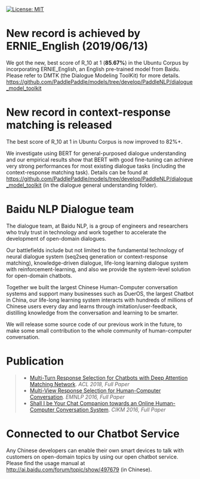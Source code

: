 [![License: MIT](https://img.shields.io/badge/License-MIT-yellow.svg)](https://opensource.org/licenses/MIT)

# New record is achieved by ERNIE_English (2019/06/13)
  We got the new, best score of R_10 at 1 (**85.67%**) in the Ubuntu Corpus by incorporating ERNIE_English, an English pre-trained model from Baidu. 
  Please refer to DMTK (the Dialogue Modeling ToolKit) for more details.
  https://github.com/PaddlePaddle/models/tree/develop/PaddleNLP/dialogue_model_toolkit
  

# New record in context-response matching is released
  The best score of R_10 at 1 in Ubuntu Corpus is now improved to 82%+.
  
  We investigate using BERT for general-purposed dialogue understanding and our empirical results show that BERT with good fine-tuning can achieve very strong performances for most existing dialogue tasks (including the context-response matching task). Details can be found at https://github.com/PaddlePaddle/models/tree/develop/PaddleNLP/dialogue_model_toolkit (in the dialogue general understanding folder). 


# Baidu NLP Dialogue team
  The dialogue team, at Baidu NLP, is a group of engineers and researchers who truly trust in technology and work together to accelerate the development of open-domain dialogues.
  
  Our battlefields include but not limited to the fundamental technology of neural dialogue system (seq2seq generation or context-response matching), knowledge-driven dialogue, life-long learning dialogue system with reinforcement-learning, and also we provide the system-level solution for open-domain chatbots. 
  
  Together we built the largest Chinese Human-Computer conversation systems and support many businesses such as DuerOS, the largest Chatbot in China, our life-long learning system interacts with hundreds of millions of Chinese users every day and learns through imitation/user-feedback, distilling knowledge from the conversation and learning to be smarter.
  
  We will release some source code of our previous work in the future, to make some small contribution to the whole community of human-computer conversation.
 
# Publication

> + [Multi-Turn Response Selection for Chatbots with Deep Attention Matching Network](http://aclweb.org/anthology/P18-1103). *ACL 2018, Full Paper*
> + [Multi-View Response Selection for Human-Computer Conversation](http://www.aclweb.org/anthology/D16-1036). *EMNLP 2016, Full Paper*
> + [Shall I be Your Chat Companion towards an Online Human-Computer Conversation System](http://research.baidu.com/Public/uploads/5acc2a6723f1d.pdf). *CIKM 2016, Full Paper*
 
# Connected to our Chatbot Service
  Any Chinese developers can enable their own smart devices to talk with customers on open-domain topics by using our open chatbot service. Please find the usage manual at http://ai.baidu.com/forum/topic/show/497679 (in Chinese).
 
